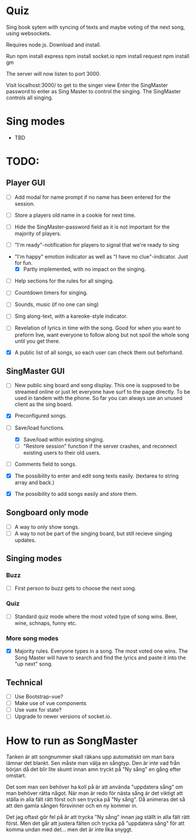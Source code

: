 # Quiz
Sing book sytem with syncing of texts and maybe voting of the next song, using websockets.

Requires node.js. Download and install.

Run
npm install express
npm install socket.io
npm install request
npm install gm

The server will now listen to port 3000.

Visit localhost:3000/ to get to the singer view
Enter the SingMaster password to enter as Sing Master to control the singing.
The SingMaster controls all singing.

# Sing modes
* TBD

# TODO:

## Player GUI
* [ ] Add modal for name prompt if no name has been entered for the session.

* [ ] Store a players old name in a cookie for next time.

* [ ] Hide the SingMaster-password field as it is not important for the majority of players.

* [ ] "I'm ready"-notification for players to signal that we're ready to sing
  
* "I'm happy" emotion indicator as well as "I have no clue"-indicator. Just for fun. 
  - [x] Partly implemented, with no impact on the singing.

* [ ] Help sections for the rules for all singing.

* [ ] Countdown timers for singing.

* [ ] Sounds, music (if no one can sing)

* [ ] Sing along-text, with a kareoke-style indicator.

* [ ] Revelation of lyrics in time with the song. Good for when you want to preform live, want everyone to follow along but not spoil the whole song until you get there.

* [x] A public list of all songs, so each user can check them out beforhand. 

## SingMaster GUI

* [ ] New public sing board and song display.
  This one is supposed to be streamed online or just let everyone have surf to the page
  directly. To be used in tandem with the phone. So far you can always use an
  unused client as the sing board.

* [x] Preconfigured songs.

* [ ] Save/load functions. 
  - [x] Save/load within existing singing.
  - [ ] "Restore session" function if the server crashes, and reconnect existing users to their old users.

* [ ] Comments field to songs.

* [x] The possibility to enter and edit song texts easily. (textarea to string array and back.)

* [x] The possibility to add songs easily and store them.

## Songboard only mode
* [ ] A way to only show songs.
* [ ] A way to not be part of the singing board, but still recieve singing updates.

## Singing modes
### Buzz
* [ ] First person to buzz gets to choose the next song.

### Quiz
  - [ ] Standard quiz mode where the most voted type of song wins. Beer, wine, schnaps, funny etc.

### More song modes
  - [x] Majority rules. Everyone types in a song. The most voted one wins. The Song Master will have to search and find the lyrics and paste it into the "up next" song.

## Technical
* [ ] Use Bootstrap-vue?
* [ ] Make use of vue components
* [ ] Use vuex for state?
* [ ] Upgrade to newer versions of socket.io.
  
# How to run as SongMaster
Tanken är att songnummer skall räkans upp automatiskt om man bara lämnar det blankt. Sen måste man välja en sångtyp. Den är inte vad från början då det blir lite skumt innan amn tryckt på "Ny sång" en gång efter omstart.  
 
Det som man sen behöver ha koll på är att använda "uppdatera sång" om man behöver rätta något. När man är redo för nästa sång är det viktigt att ställa in alla fält rätt först och sen trycka på "Ny sång". Då animeras det så att den gamla sången försvinner och en ny kommer in. 

Det jag oftast gör fel på är att trycka "Ny sång" innan jag ställt in alla fält rätt först. Men det går att justera fälten och trycka på "uppdatera sång" för att komma undan med det... men det är inte lika snyggt.
